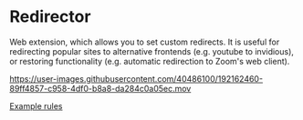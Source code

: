 # Redirector
Web extension, which allows you to set custom redirects. It is useful for redirecting popular sites to alternative frontends (e.g. youtube to invidious), or restoring functionality (e.g. automatic redirection to Zoom's web client).

https://user-images.githubusercontent.com/40486100/192162460-89ff4857-c958-4df0-b8a8-da284c0a05ec.mov

[Example rules](https://github.com/lifo9/Redirector/files/9641757/rules_1664131688943.txt)
